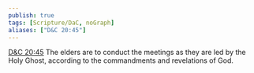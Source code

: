 ```yaml
---
publish: true
tags: [Scripture/DaC, noGraph]
aliases: ["D&C 20:45"]
---
```

[D&C 20:45](https://churchofjesuschrist.org/study/scriptures/dc-testament/dc/20?lang=eng&id=p45#p45) The elders are to conduct the meetings as they are led by the Holy Ghost, according to the commandments and revelations of God.
